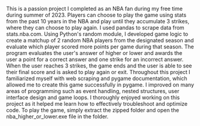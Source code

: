 This is a passion project I completed as an NBA fan during my free time during summer of 2023. Players can choose to play the game using stats from the past 10 years in the NBA and play until they accumulate 3 strikes, where they can choose to play again. I used pandas to scrape data from stats.nba.com. Using Python's random module, I developed game logic to create a matchup of 2 random NBA players from the designated season and evaluate which player scored more points per game during that season. The program evaluates the user's answer of higher or lower and awards the user a point for a correct answer and one strike for an incorrect answer. When the user reaches 3 strikes, the game ends and the user is able to see their final score and is asked to play again or exit. Throughout this project I familiarized myself with web scraping and pygame documentation, which allowed me to create this game successfully in pygame. I improved on many areas of programming such as event handling, nested structures, user interface design and game loops. I thoroughly enjoyed working on this project as it helped me learn how to effectively troubleshoot and optimize code. To play the game, simply extract the zipped folder and open the nba_higher_or_lower.exe file in the folder.
